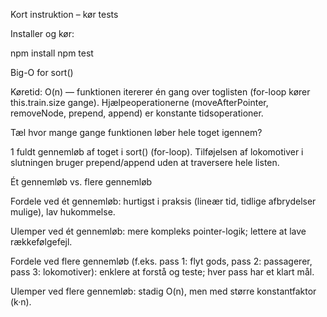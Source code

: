 Kort instruktion – kør tests

Installer og kør:

npm install
npm test

Big-O for sort()

Køretid: O(n) — funktionen itererer én gang over toglisten (for-loop kører this.train.size gange). Hjælpeoperationerne (moveAfterPointer, removeNode, prepend, append) er konstante tidsoperationer. 

 

Tæl hvor mange gange funktionen løber hele toget igennem?

1 fuldt gennemløb af toget i sort() (for-loop). Tilføjelsen af lokomotiver i slutningen bruger prepend/append uden at traversere hele listen. 



Ét gennemløb vs. flere gennemløb

Fordele ved ét gennemløb: hurtigst i praksis (lineær tid, tidlige afbrydelser mulige), lav hukommelse.

Ulemper ved ét gennemløb: mere kompleks pointer-logik; lettere at lave rækkefølgefejl.

Fordele ved flere gennemløb (f.eks. pass 1: flyt gods, pass 2: passagerer, pass 3: lokomotiver): enklere at forstå og teste; hver pass har et klart mål.

Ulemper ved flere gennemløb: stadig O(n), men med større konstantfaktor (k·n).
